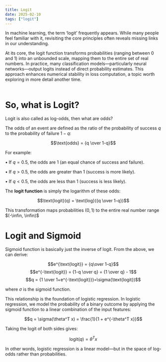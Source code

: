 ```yaml
---
title: Logit
date: 2025-02-10
tags: ["logit"]
---
```


In machine learning, the term ‘logit’ frequently appears. While many people feel familiar with it, revisiting the core principles often reveals missing links in our understanding.

At its core, the logit function transforms probabilities (ranging between 0 and 1) into an unbounded scale, mapping them to the entire set of real numbers. In practice, many classification models—particularly neural networks—output logits instead of direct probability estimates. This approach enhances numerical stability in loss computation, a topic worth exploring in more detail another time.
<br></br>

# So, what is Logit?

Logit is also called as log-odds, then what are odds?

The odds of an event are defined as the ratio of the probability of success $q$ to the probability of failure $1-q$:

$$\text{odds} = {q \over 1-q}$$

For example:

•	If $q=0.5$, the odds are 1 (an equal chance of success and failure).

•	If $q>0.5$, the odds are greater than 1 (success is more likely).

•	If $q<0.5$, the odds are less than 1 (success is less likely).

The **logit function** is simply the logarithm of these odds:

$$\text{logit}(q) = \text{log}({q \over 1-q})$$

This transformation maps probabilities $(0,1)$ to the entire real number range $(-\infin, \infin)$

# Logit and Sigmoid

Sigmoid function is basically just the inverse of logit. From the above, we can derive:


$$e^{\text{logit}} = {q\over 1-q}$$
$$e^{-\text{logit}} = {1-q \over q} = {1 \over q} - 1$$
$$q = {1 \over 1+e^{-\text{logit}}}=\sigma(\text{logit})$$


where $\sigma$ is the sigmoid function.


This relationship is the foundation of logistic regression. In logistic regression, we model the probability of a binary outcome by applying the sigmoid function to a linear combination of the input features:


$$q = \sigma(\theta^T x) = \frac{1}{1 + e^{-\theta^T x}}$$


Taking the logit of both sides gives:


$$\text{logit}(q) = \theta^T x$$


In other words, logistic regression is a linear model—but in the space of log-odds rather than probabilities.